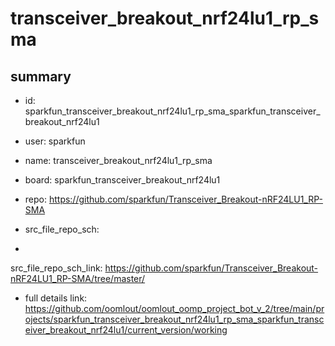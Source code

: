 # transceiver_breakout_nrf24lu1_rp_sma
 
## summary 
* id: sparkfun_transceiver_breakout_nrf24lu1_rp_sma_sparkfun_transceiver_breakout_nrf24lu1
* user: sparkfun
* name: transceiver_breakout_nrf24lu1_rp_sma
* board: sparkfun_transceiver_breakout_nrf24lu1
* repo: https://github.com/sparkfun/Transceiver_Breakout-nRF24LU1_RP-SMA



* src_file_repo_sch: 
*
 src_file_repo_sch_link: https://github.com/sparkfun/Transceiver_Breakout-nRF24LU1_RP-SMA/tree/master/
* full details link: https://github.com/oomlout/oomlout_oomp_project_bot_v_2/tree/main/projects/sparkfun_transceiver_breakout_nrf24lu1_rp_sma_sparkfun_transceiver_breakout_nrf24lu1/current_version/working  







